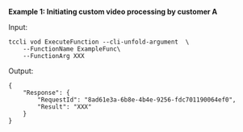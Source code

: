 **Example 1: Initiating custom video processing by customer A**



Input: 

```
tccli vod ExecuteFunction --cli-unfold-argument  \
    --FunctionName ExampleFunc\
    --FunctionArg XXX
```

Output: 
```
{
    "Response": {
        "RequestId": "8ad61e3a-6b8e-4b4e-9256-fdc701190064ef0",
        "Result": "XXX"
    }
}
```

